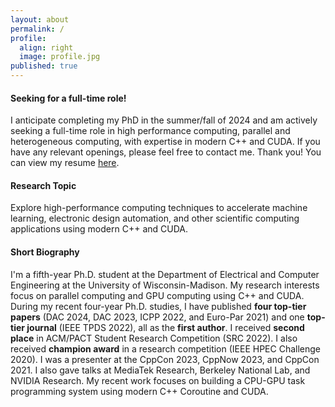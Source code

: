 ```yaml
---
layout: about
permalink: /
profile:
  align: right
  image: profile.jpg
published: true
---
```


#### Seeking for a full-time role!
I anticipate completing my PhD in the summer/fall of 2024 and am actively seeking a full-time role in high performance computing, 
parallel and heterogeneous computing, with expertise in modern C++ and CUDA. 
If you have any relevant openings, please feel free to contact me. Thank you!
You can view my resume <a href="https://github.com/dian-lun-lin/dian-lun-lin.github.io/blob/main/dian_lun_lin_2024_resume.pdf">here</a>.

#### Research Topic
Explore high-performance computing techniques to accelerate machine learning, electronic design automation, and other scientific computing applications using modern C++ and CUDA.
#### Short Biography
I'm a fifth-year Ph.D. student at the Department of Electrical and Computer Engineering at the University of Wisconsin-Madison. 
My research interests focus on parallel computing and GPU computing using C++ and CUDA. 
During my recent four-year Ph.D. studies, I have published **four top-tier papers** (DAC 2024, DAC 2023, ICPP 2022, and Euro-Par 2021) and one **top-tier journal** (IEEE TPDS 2022), all as the **first author**. 
I received **second place** in ACM/PACT Student Research Competition (SRC 2022). I also received **champion award** in a research competition (IEEE HPEC Challenge 2020). 
I was a presenter at the CppCon 2023, CppNow 2023, and CppCon 2021. 
I also gave talks at MediaTek Research, Berkeley National Lab, and NVIDIA Research. 
My recent work focuses on building a CPU-GPU task programming system using modern C++ Coroutine and CUDA.
